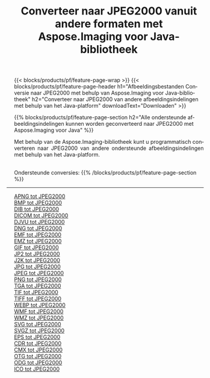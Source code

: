 ﻿---
title: Converteer naar JPEG2000 vanuit andere formaten met Aspose.Imaging voor Java-bibliotheek 
weight: 3920
url: /nl/java/conversion/to/jpeg2000 
lang: nl
langdirlevel: 2
locales: zh-hans,ja,it,ru,de,es,fr,nl,id,lt,pl,pt,vi,tr,ko,zh-hant,ar,hi,th,sv,cs,uk,he
description: Met Aspose.Imaging kunt u met Java converteren naar JPEG2000 vanuit andere formaten
---

{{< blocks/products/pf/feature-page-wrap >}}
{{< blocks/products/pf/feature-page-header h1="Afbeeldingsbestanden Conversie naar JPEG2000 met behulp van Aspose.Imaging voor Java-bibliotheek" h2="Converteer naar JPEG2000 van andere afbeeldingsindelingen met behulp van het Java-platform" downloadText="Downloaden" >}}


{{% blocks/products/pf/feature-page-section  h2="Alle ondersteunde afbeeldingsindelingen kunnen worden geconverteerd naar JPEG2000 met Aspose.Imaging voor Java" %}}
<p align=justify>Met behulp van de Aspose.Imaging-bibliotheek kunt u programmatisch converteren naar JPEG2000 van andere ondersteunde afbeeldingsindelingen met behulp van het Java-platform.</p>
<br/>
Ondersteunde conversies:
{{% /blocks/products/pf/feature-page-section %}}
<div class="container-fluid productfamilypage bg-gray">
    <div class="convertypes bg-gray agp-content section">
        <div class="container">
		<hr style="margin-left:-20px;"/>
		<div class="row other-converters">
		    <div class='col-md-2 other-converter remove-lp remove-rp'><a href="/imaging/nl/java/conversion/apng-to-jpeg2000" >APNG tot JPEG2000</a></div>
<div class='col-md-2 other-converter remove-lp remove-rp'><a href="/imaging/nl/java/conversion/bmp-to-jpeg2000" >BMP tot JPEG2000</a></div>
<div class='col-md-2 other-converter remove-lp remove-rp'><a href="/imaging/nl/java/conversion/dib-to-jpeg2000" >DIB tot JPEG2000</a></div>
<div class='col-md-2 other-converter remove-lp remove-rp'><a href="/imaging/nl/java/conversion/dicom-to-jpeg2000" >DICOM tot JPEG2000</a></div>
<div class='col-md-2 other-converter remove-lp remove-rp'><a href="/imaging/nl/java/conversion/djvu-to-jpeg2000" >DJVU tot JPEG2000</a></div>
<div class='col-md-2 other-converter remove-lp remove-rp'><a href="/imaging/nl/java/conversion/dng-to-jpeg2000" >DNG tot JPEG2000</a></div>
<div class='col-md-2 other-converter remove-lp remove-rp'><a href="/imaging/nl/java/conversion/emf-to-jpeg2000" >EMF tot JPEG2000</a></div>
<div class='col-md-2 other-converter remove-lp remove-rp'><a href="/imaging/nl/java/conversion/emz-to-jpeg2000" >EMZ tot JPEG2000</a></div>
<div class='col-md-2 other-converter remove-lp remove-rp'><a href="/imaging/nl/java/conversion/gif-to-jpeg2000" >GIF tot JPEG2000</a></div>
<div class='col-md-2 other-converter remove-lp remove-rp'><a href="/imaging/nl/java/conversion/jp2-to-jpeg2000" >JP2 tot JPEG2000</a></div>
<div class='col-md-2 other-converter remove-lp remove-rp'><a href="/imaging/nl/java/conversion/j2k-to-jpeg2000" >J2K tot JPEG2000</a></div>
<div class='col-md-2 other-converter remove-lp remove-rp'><a href="/imaging/nl/java/conversion/jpg-to-jpeg2000" >JPG tot JPEG2000</a></div>
<div class='col-md-2 other-converter remove-lp remove-rp'><a href="/imaging/nl/java/conversion/jpeg-to-jpeg2000" >JPEG tot JPEG2000</a></div>
<div class='col-md-2 other-converter remove-lp remove-rp'><a href="/imaging/nl/java/conversion/png-to-jpeg2000" >PNG tot JPEG2000</a></div>
<div class='col-md-2 other-converter remove-lp remove-rp'><a href="/imaging/nl/java/conversion/tga-to-jpeg2000" >TGA tot JPEG2000</a></div>
<div class='col-md-2 other-converter remove-lp remove-rp'><a href="/imaging/nl/java/conversion/tif-to-jpeg2000" >TIF tot JPEG2000</a></div>
<div class='col-md-2 other-converter remove-lp remove-rp'><a href="/imaging/nl/java/conversion/tiff-to-jpeg2000" >TIFF tot JPEG2000</a></div>
<div class='col-md-2 other-converter remove-lp remove-rp'><a href="/imaging/nl/java/conversion/webp-to-jpeg2000" >WEBP tot JPEG2000</a></div>
<div class='col-md-2 other-converter remove-lp remove-rp'><a href="/imaging/nl/java/conversion/wmf-to-jpeg2000" >WMF tot JPEG2000</a></div>
<div class='col-md-2 other-converter remove-lp remove-rp'><a href="/imaging/nl/java/conversion/wmz-to-jpeg2000" >WMZ tot JPEG2000</a></div>
<div class='col-md-2 other-converter remove-lp remove-rp'><a href="/imaging/nl/java/conversion/svg-to-jpeg2000" >SVG tot JPEG2000</a></div>
<div class='col-md-2 other-converter remove-lp remove-rp'><a href="/imaging/nl/java/conversion/svgz-to-jpeg2000" >SVGZ tot JPEG2000</a></div>
<div class='col-md-2 other-converter remove-lp remove-rp'><a href="/imaging/nl/java/conversion/eps-to-jpeg2000" >EPS tot JPEG2000</a></div>
<div class='col-md-2 other-converter remove-lp remove-rp'><a href="/imaging/nl/java/conversion/cdr-to-jpeg2000" >CDR tot JPEG2000</a></div>
<div class='col-md-2 other-converter remove-lp remove-rp'><a href="/imaging/nl/java/conversion/cmx-to-jpeg2000" >CMX tot JPEG2000</a></div>
<div class='col-md-2 other-converter remove-lp remove-rp'><a href="/imaging/nl/java/conversion/otg-to-jpeg2000" >OTG tot JPEG2000</a></div>
<div class='col-md-2 other-converter remove-lp remove-rp'><a href="/imaging/nl/java/conversion/odg-to-jpeg2000" >ODG tot JPEG2000</a></div>
<div class='col-md-2 other-converter remove-lp remove-rp'><a href="/imaging/nl/java/conversion/ico-to-jpeg2000" >ICO tot JPEG2000</a></div>
                </div>
        </div>
    </div>
</div>
<br/>

